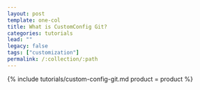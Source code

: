 ```yaml
---
layout: post
template: one-col
title: What is CustomConfig Git?
categories: tutorials
lead: ""
legacy: false
tags: ["customization"]
permalink: /:collection/:path
---
```




{% include tutorials/custom-config-git.md product = product %}

